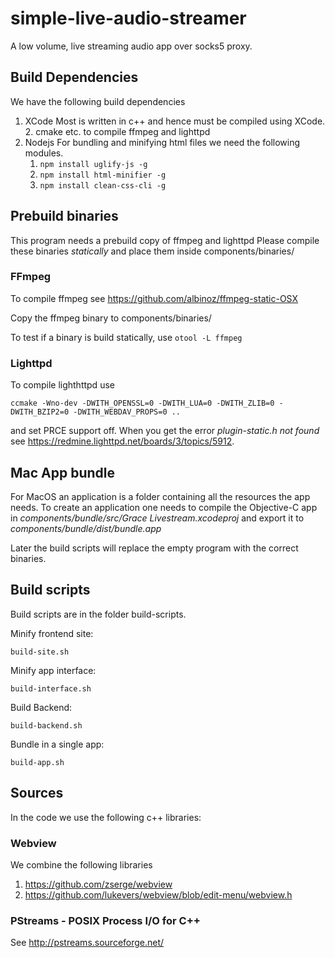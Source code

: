 # simple-live-audio-streamer
A low volume, live streaming audio app over socks5 proxy.

## Build Dependencies
We have the following build dependencies

1.  XCode
    Most is written in c++ and hence must be compiled using XCode.
    2. cmake etc. to compile ffmpeg and lighttpd
3. Nodejs
    For bundling and minifying html files we need the following modules.
    1.    `npm install uglify-js -g`
    2.    `npm install html-minifier -g`
    3.    `npm install clean-css-cli -g`

## Prebuild binaries
This program needs a prebuild copy of ffmpeg and lighttpd
Please compile these binaries *statically* and place them inside components/binaries/

### FFmpeg
To compile ffmpeg see https://github.com/albinoz/ffmpeg-static-OSX

Copy the ffmpeg binary to components/binaries/

To test if a binary is build statically, use `otool -L ffmpeg` 

### Lighttpd
To compile lighthttpd use
    
    ccmake -Wno-dev -DWITH_OPENSSL=0 -DWITH_LUA=0 -DWITH_ZLIB=0 -DWITH_BZIP2=0 -DWITH_WEBDAV_PROPS=0 ..
    
and set PRCE support off. When you get the error *plugin-static.h not found* see https://redmine.lighttpd.net/boards/3/topics/5912.

## Mac App bundle
For MacOS an application is a folder containing all the resources the app needs.
To create an application one needs to compile the Objective-C app in *components/bundle/src/Grace Livestream.xcodeproj* and
export it to *components/bundle/dist/bundle.app*

Later the build scripts will replace the empty program with the correct binaries.

## Build scripts    
Build scripts are in the folder build-scripts.

Minify frontend site:

    build-site.sh

Minify app interface:
    
    build-interface.sh
    
Build Backend:
        
    build-backend.sh

Bundle in a single app:

    build-app.sh

## Sources 
In the code we use the following c++ libraries:

### Webview
We combine the following libraries
1. https://github.com/zserge/webview
2. https://github.com/lukevers/webview/blob/edit-menu/webview.h

### PStreams - POSIX Process I/O for C++

See http://pstreams.sourceforge.net/
